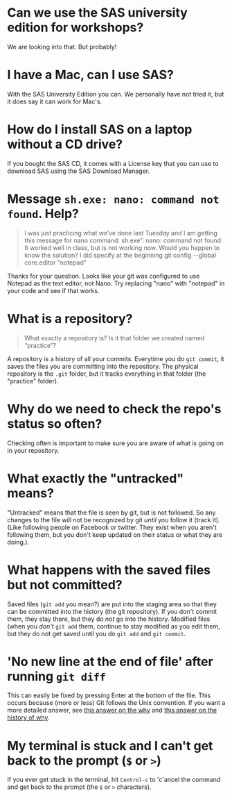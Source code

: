 # Can we use the SAS university edition for workshops? #

We are looking into that.  But probably!

# I have a Mac, can I use SAS? #

With the SAS University Edition you can.  We personally have not tried
it, but it does say it can work for Mac's.

# How do I install SAS on a laptop without a CD drive? #

If you bought the SAS CD, it comes with a License key that you can use
to download SAS using the SAS Download Manager.

# Message `sh.exe: nano: command not found`. Help? #

> I was just practicing what we’ve done last Tuesday and I am getting
> this message for nano command: sh.exe”: nano: command not found. It
> worked well in class, but is not working now. Would you happen to know
> the solution?  I did specify at the beginning git config --global
> core.editor "notepad"

Thanks for your question. Looks like your git was configured to use
Notepad as the text editor, not Nano. Try replacing "nano" with
"notepad" in your code and see if that works.

# What is a repository? #

> What exactly a repository is? Is it that folder we created named
> “practice”?

A repository is a history of all your commits. Everytime you do `git
commit`, it saves the files you are committing into the
repository. The physical repository is the `.git` folder, but it
tracks everything in that folder (the "practice" folder).

# Why do we need to check the repo's status so often? #

Checking often is important to make sure you are aware of what is
going on in your repository.

# What exactly the "untracked" means? #

"Untracked" means that the file is seen by git, but is not
followed. So any changes to the file will not be recognized by git
*until* you follow it (track it).  (Like following people on Facebook
or twitter.  They exist when you aren't following them, but you don't
keep updated on their status or what they are doing.).

# What happens with the saved files but not committed? #

Saved files (`git add` you mean?) are put into the staging area so
that they can be committed into the history (the git repository). If
you don't commit them, they stay there, but they do *not* go into the
history. Modified files (when you *don't* `git add` them, continue to
stay modified as you edit them, but they do not get saved until you do
`git add` and `git commit`.

# 'No new line at the end of file' after running `git diff` #

This can easily be fixed by pressing Enter at the bottom of the file.
This occurs because (more or less) Git follows the Unix convention.
If you want a more detailed answer, see
[this answer on the why](http://stackoverflow.com/a/5813359/2632184)
and
[this answer on the history of why](http://stackoverflow.com/questions/729692/why-should-files-end-with-a-newline).

# My terminal is stuck and I can't get back to the prompt (`$` or `>`) #

If you ever get stuck in the terminal, hit `Control-c` to 'c'ancel the
command and get back to the prompt (the `$` or `>` characters).


